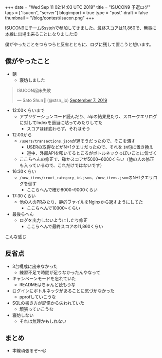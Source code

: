 +++
date = "Wed Sep 11 02:14:03 UTC 2019"
title = "ISUCON9 予選ログ"
tags = ["isucon", "server"]
blogimport = true
type = "post"
draft = false
thumbnail = "/blog/contest/isucon.png"
+++

ISUCON9にチームSsstohで参加してきました。最終スコアは11,860で、無事に本線に出場出来ることになりました:D

僕がやったことをつらつらと反省とともに、ログに残して置こうと想います。

## 僕がやったこと

- 朝
    - 寝坊しました

<blockquote class="twitter-tweet"><p lang="ja" dir="ltr">ISUCON起床失敗</p>&mdash; Sato Shun🧁 (@stsn_jp) <a href="https://twitter.com/stsn_jp/status/1170138234036207616?ref_src=twsrc%5Etfw">September 7, 2019</a></blockquote> <script async src="https://platform.twitter.com/widgets.js" charset="utf-8"></script>

- 12:00くらいまで
    - アプリケーションコード読んだり、alpの結果見たり、スロークエリログに対してIndexを適当に貼ってみたりしてた
        - スコアほぼ変わらず。それはそう
- 12:00から
    - `/users/transactions.json`が遅そうだったので、そこを潰す
        - USERの取得などがN+1クエリだったので、それを `IN`句に置き換え
        - 道中、外部APIを叩いてるところがボトルネックっぽいことに気づく
    - ここらへんの修正で、確かスコアが5000~6000くらい（他の人の修正も入っているので、これだけではないです）
- 16:30くらい
    - `/new_items/:root_category_id.json`、`/new_items.json`のN+1クエリログを倒す
        - ここらへんで確か8000~9000くらい
- 17:30くらい
    - 他の人のPRみたり、静的ファイルをNginxから返すようにしてた
        - ここらへんで10000~くらい
- 最後らへん
    - ログを出力しないようにしたり修正
        - ここらへんで最終スコアの11,860くらい

こんな感じ

## 反省点

- 3台構成に出来なかった
    - 練習不足で時間が足りなかったんやなって
- キャンペーンモードを忘れていた
    - READMEはちゃんと読もうな
- ログインにボトルネックがあることに気づかなかった
    - pprofしていこうな
- SQLの書き方が記憶から失われていた
    - 頑張っていこうな
- 寝坊しない
    - それは無理かもしれない

## まとめ

- 本線頑張るぞ〜😃
